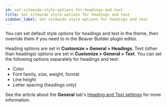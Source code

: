 ```yaml
---
id: set-sitewide-style-options-for-headings-and-text
title: Set sitewide style options for headings and text
sidebar_label: Set sitewide style options for headings and text
---
```


You can set default style options for headings and text in the theme, then override them if you need to in the Beaver Builder plugin editor.

Heading options are set in **Customize > General > Headings**. Text (other than headings) options are set in **Customize > General > Text**. You can set the following options separately for headings and text:

  * Color
  * Font family, size, weight, format
  * Line height
  * Letter spacing (headings only)

See the article about the **General** tab's [Heading and Text settings](/bb-theme/customizer-settings/general.md/#headings) for more information.
